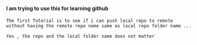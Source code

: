 #### I am trying to use this for learning github 

	The first Tutorial is to see if i can push local repo to remote without having the remote repo name same as local repo folder name ...

	Yes , the repo and the local folder name does not matter
